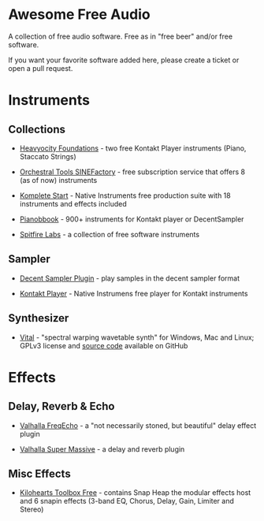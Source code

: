 # Awesome Free Audio

A collection of free audio software. Free as in "free beer" and/or free software.

If you want your favorite software added here, please create a ticket or open a pull request.


# Instruments

## Collections

* [Heavyocity Foundations](https://heavyocity.com/product-category/foundations/) - two free Kontakt Player instruments (Piano, Staccato Strings)

* [Orchestral Tools SINEFactory](https://www.orchestraltools.com/sinefactory) - free subscription service that offers 8 (as of now) instruments

* [Komplete Start](https://www.native-instruments.com/en/products/komplete/bundles/komplete-start/) - Native Instruments free production suite with 18 instruments and effects included

* [Pianobbook](https://www.pianobook.co.uk) - 900+ instruments for Kontakt player or DecentSampler

* [Spitfire Labs](https://labs.spitfireaudio.com/) - a collection of free software instruments


## Sampler

* [Decent Sampler Plugin](https://www.decentsamples.com/product/decent-sampler-plugin/) - play samples in the decent sampler format

* [Kontakt Player](https://www.native-instruments.com/en/products/komplete/samplers/kontakt-6-player/) - Native Instrumens free player for Kontakt instruments


## Synthesizer

* [Vital](https://vital.audio) - "spectral warping wavetable synth" for Windows, Mac and Linux; GPLv3 license and [source code](https://github.com/mtytel/vital) available on GitHub



# Effects

## Delay, Reverb & Echo

* [Valhalla FreqEcho](https://valhalladsp.com/shop/delay/valhalla-freq-echo/) - a "not necessarily stoned, but beautiful" delay effect plugin


* [Valhalla Super Massive](https://valhalladsp.com/shop/reverb/valhalla-supermassive/) - a delay and reverb plugin


## Misc Effects

* [Kilohearts Toolbox Free](https://kilohearts.com/products/kilohearts_toolbox#free) - contains Snap Heap the modular effects host and 6 snapin effects (3-band EQ, Chorus, Delay, Gain, Limiter and Stereo)


